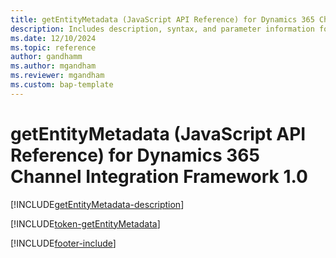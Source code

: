 ```yaml
---
title: getEntityMetadata (JavaScript API Reference) for Dynamics 365 Channel Integration Framework 1.0 
description: Includes description, syntax, and parameter information for the getEntityMetadata method in JavaScript API Reference for Channel Integration Framework 1.0. 
ms.date: 12/10/2024
ms.topic: reference
author: gandhamm
ms.author: mgandham
ms.reviewer: mgandham
ms.custom: bap-template 
---
```


# getEntityMetadata (JavaScript API Reference) for Dynamics 365 Channel Integration Framework 1.0

[!INCLUDE[getEntityMetadata-description](Includes/getEntityMetadata-description.md)] 

[!INCLUDE[token-getEntityMetadata](../../../../shared/token-getEntityMetadata.md)]


[!INCLUDE[footer-include](../../../../../includes/footer-banner.md)]
